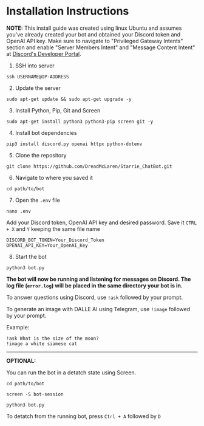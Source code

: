 # Installation Instructions

**NOTE:** This install guide was created using linux Ubuntu and assumes you've already created your bot and obtained your Discord token and OpenAI API key. Make sure to navigate to "Privileged Gateway Intents" section and enable "Server Members Intent" and "Message Content Intent" at [Discord's Developer Portal](https://discord.com/developers/applications).

1. SSH into server
```
ssh USERNAME@IP-ADDRESS
```

2. Update the server
```
sudo apt-get update && sudo apt-get upgrade -y
```

3. Install Python, Pip, Git and Screen
```
sudo apt-get install python3 python3-pip screen git -y
```

4. Install bot dependencies
```
pip3 install discord.py openai httpx python-dotenv
```

5. Clone the repository
```
git clone https://github.com/DreadMcLaren/Starrie_ChatBot.git
```

6. Navigate to where you saved it
```
cd path/to/bot
```

7. Open the ```.env``` file
```
nano .env
```

Add your Discord token, OpenAI API key and desired password. Save it ```CTRL + X``` and ```Y``` keeping the same file name
```
DISCORD_BOT_TOKEN=Your_Discord_Token
OPENAI_API_KEY=Your_OpenAI_Key
```

8. Start the bot

```
python3 bot.py
```

**The bot will now be running and listening for messages on Discord. The log file (```error.log```) will be placed in the same directory your bot is in.**

To answer questions using Discord, use ```!ask``` followed by your prompt.

To generate an image with DALLE AI using Telegram, use ```!image``` followed by your prompt.

Example:

```
!ask What is the size of the moon?
!image a white siamese cat
```

--------------------------------------------
**OPTIONAL:**

You can run the bot in a detatch state using Screen.

```
cd path/to/bot
```

```
screen -S bot-session
```

```
python3 bot.py
```

To detatch from the running bot, press ```Ctrl + A``` followed by ```D```
